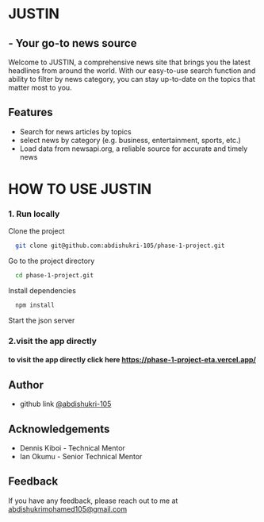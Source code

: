 # JUSTIN 
## - Your go-to news source 
Welcome to JUSTIN, a comprehensive news site that brings you the latest headlines from around the world. With our easy-to-use search function and ability to filter by news category, you can stay up-to-date on the topics that matter most to you.
## Features


- Search for news articles by topics
- select news by category (e.g. business, entertainment, sports, etc.)
- Load data from newsapi.org, a reliable source for accurate and timely news



# HOW TO USE JUSTIN

### 1.  Run locally

Clone the project

```bash
  git clone git@github.com:abdishukri-105/phase-1-project.git
```

Go to the project directory

```bash
  cd phase-1-project.git
```

Install dependencies

```bash
  npm install
```

Start the json server






### 2.visit the app directly

#### to visit the app directly click here https://phase-1-project-eta.vercel.app/




## Author

- github link [@abdishukri-105](https://github.com/abdishukri-105)
## Acknowledgements

- Dennis Kiboi - Technical Mentor
- Ian Okumu - Senior Technical Mentor
## Feedback

If you have any feedback, please reach out to me at abdishukrimohamed105@gmail.com

